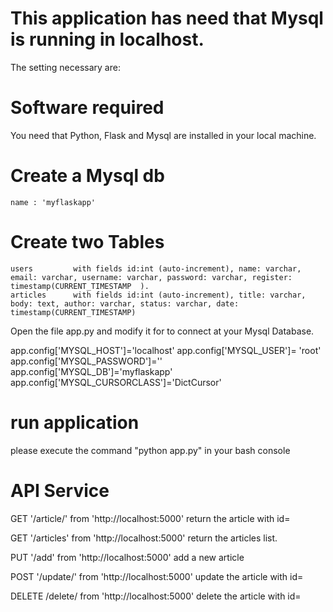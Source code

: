 # This application has need that Mysql is running in localhost.
The setting necessary are:

# Software required

You need that Python, Flask and Mysql are installed in your local machine.

# Create a Mysql db 

    name : 'myflaskapp'


# Create two Tables
    users         with fields id:int (auto-increment), name: varchar, email: varchar, username: varchar, password: varchar, register: timestamp(CURRENT_TIMESTAMP  ).
    articles      with fields id:int (auto-increment), title: varchar, body: text, author: varchar, status: varchar, date: timestamp(CURRENT_TIMESTAMP)  

Open the file app.py and modify it for to connect at your Mysql Database.


app.config['MYSQL_HOST']='localhost'
app.config['MYSQL_USER']= 'root'
app.config['MYSQL_PASSWORD']=''
app.config['MYSQL_DB']='myflaskapp'
app.config['MYSQL_CURSORCLASS']='DictCursor'

# run application 
please execute the command "python app.py" in your bash console 


# API Service

GET '/article/<articleid>' from  'http://localhost:5000'          return the article with id=<articleid>

GET '/articles'   from 'http://localhost:5000'                    return the articles list.

PUT '/add'       from 'http://localhost:5000'                     add a new article

POST '/update/<articleid>' from 'http://localhost:5000'           update the article with id=<articleid>

DELETE /delete/<articleid>  from 'http://localhost:5000'          delete the article with id=<articleid>